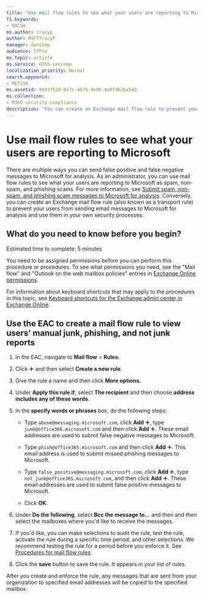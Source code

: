 ```yaml
---
title: "Use mail flow rules to see what your users are reporting to Microsoft"
f1.keywords:
- NOCSH
ms.author: tracyp
author: MSFTTracyP
manager: dansimp
audience: ITPro
ms.topic: article
ms.service: O365-seccomp
localization_priority: Normal
search.appverid:
- MET150
ms.assetid: 8401f520-8e7c-467b-9e06-4a9fdb2ba548
ms.collection:
- M365-security-compliance
description: "You can create an Exchange mail flow rule to prevent your users from sending email messages to Microsoft for analysis and use them in your own security processes"
---
```


# Use mail flow rules to see what your users are reporting to Microsoft

There are multiple ways you can send false positive and false negative messages to Microsoft for analysis. As an administrator, you can use mail flow rules to see what your users are reporting to Microsoft as spam, non-spam, and phishing scams. For more information, see [Submit spam, non-spam, and phishing scam messages to Microsoft for analysis](submit-spam-non-spam-and-phishing-scam-messages-to-microsoft-for-analysis.md). Conversely, you can create an Exchange mail flow rule (also known as a transport rule) to prevent your users from sending email messages to Microsoft for analysis and use them in your own security processes.

## What do you need to know before you begin?

Estimated time to complete: 5 minutes

You need to be assigned permissions before you can perform this procedure or procedures. To see what permissions you need, see the "Mail flow"  and "Outlook on the web mailbox policies" entries in [Exchange Online permissions](https://docs.microsoft.com/exchange/permissions-exo/feature-permissions#exchange-online-permissions).

For information about keyboard shortcuts that may apply to the procedures in this topic, see [Keyboard shortcuts for the Exchange admin center in Exchange Online](https://docs.microsoft.com/Exchange/accessibility/keyboard-shortcuts-in-admin-center).

## Use the EAC to create a mail flow rule to view users' manual junk, phishing, and not junk reports

1. In the EAC, navigate to **Mail flow** \> **Rules**.

2. Click ![Add Icon](../../media/ITPro-EAC-AddIcon.gif) and then select **Create a new rule**.

3. Give the rule a name and then click **More options**.

4. Under **Apply this rule if**, select **The recipient** and then choose **address includes any of these words**.

5. In the **specify words or phrases** box, do the following steps:

   - Type `abuse@messaging.microsoft.com`, click **Add** ![Add Icon](../../media/ITPro-EAC-AddIcon.gif), type `junk@office365.microsoft.com` and then click **Add** ![Add Icon](../../media/ITPro-EAC-AddIcon.gif). These email addresses are used to submit false negative messages to Microsoft.

   - Type `phish@office365.microsoft.com` and then click **Add** ![Add Icon](../../media/ITPro-EAC-AddIcon.gif). This email address is used to submit missed phishing messages to Microsoft.

   - Type `false_positive@messaging.microsoft.com`, click **Add** ![Add Icon](../../media/ITPro-EAC-AddIcon.gif), type `not_junk@office365.microsoft.com`, and then click **Add** ![Add Icon](../../media/ITPro-EAC-AddIcon.gif). These email addresses are used to submit false positive messages to Microsoft.

   - Click **OK**.

6. Under **Do the following**, select **Bcc the message to...** and then and then select the mailboxes where you'd like to receive the messages.

7. If you'd like, you can make selections to audit the rule, test the rule, activate the rule during a specific time period, and other selections. We recommend testing the rule for a period before you enforce it. See [Procedures for mail flow rules](https://docs.microsoft.com/Exchange/policy-and-compliance/mail-flow-rules/mail-flow-rule-procedures).

8. Click the **save** button to save the rule. It appears in your list of rules.

After you create and enforce the rule, any messages that are sent from your organization to specified email addresses will be copied to the specified mailbox.
